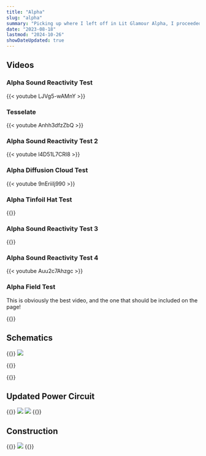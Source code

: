 ```yaml
---
title: "Alpha"
slug: "alpha"
summary: "Picking up where I left off in Lit Glamour Alpha, I proceeded to finish construction of the Alpha. Built using the ESP32-S3, It includes a microphone, enabling captivating sound-reactive visuals. Featuring a 5000mAh battery, it is in fact too heavy to comfortably wear for long periods (and yet I convinced someone to do it anyways)."
date: "2023-08-18"
lastmod: "2024-10-26"
showDateUpdated: true
---
```


## Videos

### Alpha Sound Reactivity Test
{{< youtube LJVg5-wAMnY >}}

### Tesselate
{{< youtube Anhh3dfzZbQ >}}

### Alpha Sound Reactivity Test 2
{{< youtube l4D51L7CRl8 >}}

### Alpha Diffusion Cloud Test
{{< youtube 9nEriiIj990 >}}

### Alpha Tinfoil Hat Test
{{<youtube U9hc66j7uU8 >}}

### Alpha Sound Reactivity Test 3
{{<youtube VFhXBxQq73k >}}

### Alpha Sound Reactivity Test 4
{{< youtube Auu2c7Ahzgc >}}

### Alpha Field Test
This is obviously the best video, and the one that should be included on the page!

{{<youtube qaizxUudKTc >}}

## Schematics

{{<gallery>}}
<img src="Alpha_S3_Schematic.JPG" class="grid-w50" />

{{</gallery>}}

{{<youtube SNoeR45pvLM  >}}

## Updated Power Circuit

{{<gallery>}}
<img src="New_Power_Circuit_Front.JPG" class="grid-w50" />
<img src="New_Power_Circuit_Back.JPG" class="grid-w50" />
{{</gallery>}}

## Construction
{{<gallery>}}
<img src="Lights_Mounted_With_Epoxy.jpg" class="grid-w50" />
{{</gallery>}}

